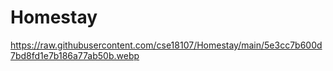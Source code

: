 # Homestay
https://raw.githubusercontent.com/cse18107/Homestay/main/5e3cc7b600d7bd8fd1e7b186a77ab50b.webp
